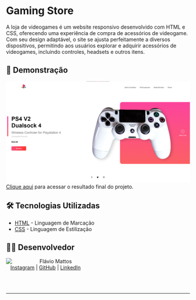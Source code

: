 # Gaming Store

A loja de videogames é um website responsivo desenvolvido com HTML e CSS, oferecendo uma experiência de compra de acessórios de videogame. Com seu design adaptável, o site se ajusta perfeitamente a diversos dispositivos, permitindo aos usuários explorar e adquirir acessórios de videogames, incluindo controles, headsets e outros itens.

## 🚀 Demonstração

![image](assets/final-project9.png)
[Clique aqui](https://flaviomattosdev.github.io/Gaming-Store/) para acessar o resultado final do projeto.

## 🛠️ Tecnologias Utilizadas

* [HTML](https://developer.mozilla.org/pt-BR/docs/Web/HTML) - Linguagem de Marcação
* [CSS](https://developer.mozilla.org/pt-BR/docs/Web/CSS) - Linguagem de Estilização

## 👨‍💻 Desenvolvedor
<p>
    <img align=left margin=10 width=80 src="https://avatars.githubusercontent.com/u/80709540?v=4"/>
    <p>&nbsp&nbsp&nbspFlávio Mattos<br>
    &nbsp&nbsp&nbsp<a href="https://www.instagram.com/fflaviomattos/">Instagram</a>&nbsp;|&nbsp;<a href="https://github.com/FlavioMattosDev">GitHub</a>&nbsp;|&nbsp;<a href="https://www.linkedin.com/in/flavio-mattos/">LinkedIn</a>&nbsp;
</p>
<br/><br/>
<p>

---
